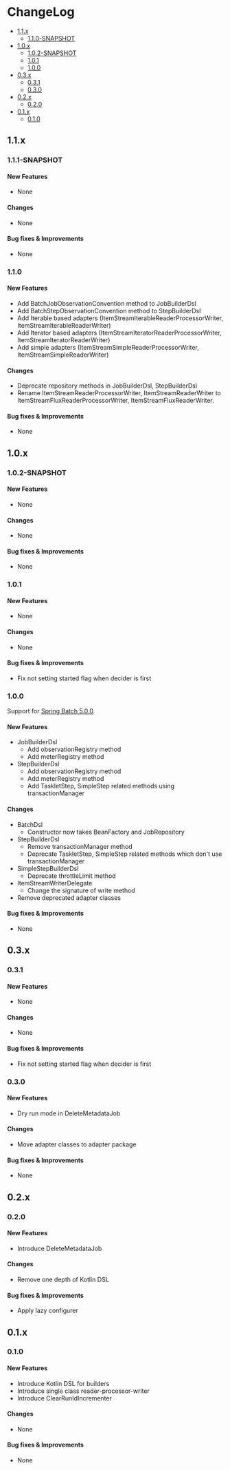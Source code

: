 # ChangeLog

- [1.1.x](#11x)
  - [1.1.0-SNAPSHOT](#110-snapshot)
- [1.0.x](#10x)
  - [1.0.2-SNAPSHOT](#102-snapshot)
  - [1.0.1](#101)
  - [1.0.0](#100)
- [0.3.x](#03x)
  - [0.3.1](#031)
  - [0.3.0](#030)
- [0.2.x](#02x)
  - [0.2.0](#020)
- [0.1.x](#01x)
  - [0.1.0](#010)

## 1.1.x

### 1.1.1-SNAPSHOT

#### New Features

- None

#### Changes

- None

#### Bug fixes & Improvements

- None

### 1.1.0

#### New Features

- Add BatchJobObservationConvention method to JobBuilderDsl
- Add BatchStepObservationConvention method to StepBuilderDsl
- Add Iterable based adapters (ItemStreamIterableReaderProcessorWriter, ItemStreamIterableReaderWriter)
- Add Iterator based adapters (ItemStreamIteratorReaderProcessorWriter, ItemStreamIteratorReaderWriter)
- Add simple adapters (ItemStreamSimpleReaderProcessorWriter, ItemStreamSimpleReaderWriter)

#### Changes

- Deprecate repository methods in JobBuilderDsl, StepBuilderDsl
- Rename ItemStreamReaderProcessorWriter, ItemStreamReaderWriter to ItemStreamFluxReaderProcessorWriter, ItemStreamFluxReaderWriter.

#### Bug fixes & Improvements

- None

## 1.0.x

### 1.0.2-SNAPSHOT

#### New Features

- None

#### Changes

- None

#### Bug fixes & Improvements

- None

### 1.0.1

#### New Features

- None

#### Changes

- None

#### Bug fixes & Improvements

- Fix not setting started flag when decider is first

### 1.0.0

Support for [Spring Batch 5.0.0](https://github.com/spring-projects/spring-batch/releases/tag/v5.0.0).

#### New Features

- JobBuilderDsl
    - Add observationRegistry method
    - Add meterRegistry method
- StepBuilderDsl
    - Add observationRegistry method
    - Add meterRegistry method
    - Add TaskletStep, SimpleStep related methods using transactionManager

#### Changes

- BatchDsl
    - Constructor now takes BeanFactory and JobRepository
- StepBuilderDsl
    - Remove transactionManager method
    - Deprecate TaskletStep, SimpleStep related methods which don't use transactionManager
- SimpleStepBuilderDsl
    - Deprecate throttleLimit method
- ItemStreamWriterDelegate
    - Change the signature of write method
- Remove deprecated adapter classes

#### Bug fixes & Improvements

- None

## 0.3.x

### 0.3.1

#### New Features

- None

#### Changes

- None

#### Bug fixes & Improvements

- Fix not setting started flag when decider is first

### 0.3.0

#### New Features

- Dry run mode in DeleteMetadataJob

#### Changes

- Move adapter classes to adapter package

#### Bug fixes & Improvements

- None

## 0.2.x

### 0.2.0

#### New Features

- Introduce DeleteMetadataJob

#### Changes

- Remove one depth of Kotlin DSL

#### Bug fixes & Improvements

- Apply lazy configurer

## 0.1.x

### 0.1.0

#### New Features

- Introduce Kotlin DSL for builders
- Introduce single class reader-processor-writer
- Introduce ClearRunIdIncrementer

#### Changes

- None

#### Bug fixes & Improvements

- None
